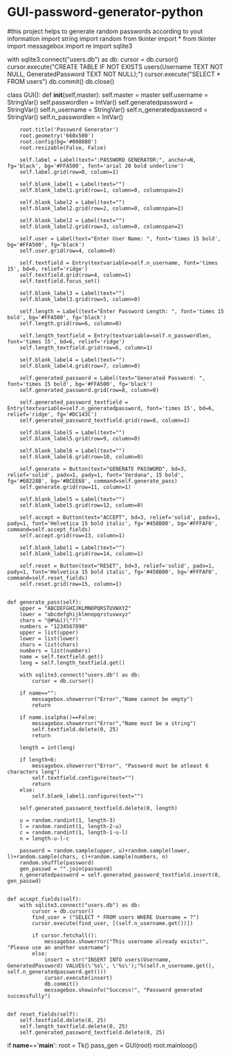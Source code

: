 # GUI-password-generator-python
#this project helps to generate random passwords according to yout information
import string
import random
from tkinter import *
from tkinter import messagebox
import re
import sqlite3


with sqlite3.connect("users.db") as db:
    cursor = db.cursor()
cursor.execute("CREATE TABLE IF NOT EXISTS users(Username TEXT NOT NULL, GeneratedPassword TEXT NOT NULL);")
cursor.execute("SELECT * FROM users")
db.commit()
db.close()


class GUI():
    def __init__(self,master):
        self.master = master
        self.username = StringVar()
        self.passwordlen = IntVar()
        self.generatedpassword = StringVar()
        self.n_username = StringVar()
        self.n_generatedpassword = StringVar()
        self.n_passwordlen = IntVar()

        root.title('Password Generator')
        root.geometry('660x500')
        root.config(bg='#008080')
        root.resizable(False, False)

        self.label = Label(text=":PASSWORD GENERATOR:", anchor=N, fg='black', bg='#FFA500', font='arial 20 bold underline')
        self.label.grid(row=0, column=1)

        self.blank_label1 = Label(text="")
        self.blank_label1.grid(row=1, column=0, columnspan=2)

        self.blank_label2 = Label(text="")
        self.blank_label2.grid(row=2, column=0, columnspan=2)    

        self.blank_label2 = Label(text="")
        self.blank_label2.grid(row=3, column=0, columnspan=2)    

        self.user = Label(text="Enter User Name: ", font='times 15 bold', bg='#FFA500', fg='black')
        self.user.grid(row=4, column=0)

        self.textfield = Entry(textvariable=self.n_username, font='times 15', bd=6, relief='ridge')
        self.textfield.grid(row=4, column=1)
        self.textfield.focus_set()

        self.blank_label3 = Label(text="")
        self.blank_label3.grid(row=5, column=0)

        self.length = Label(text="Enter Password Length: ", font='times 15 bold', bg='#FFA500', fg='black')
        self.length.grid(row=6, column=0)

        self.length_textfield = Entry(textvariable=self.n_passwordlen, font='times 15', bd=6, relief='ridge')
        self.length_textfield.grid(row=6, column=1)

        self.blank_label4 = Label(text="")
        self.blank_label4.grid(row=7, column=0)

        self.generated_password = Label(text="Generated Password: ", font='times 15 bold', bg='#FFA500', fg='black')
        self.generated_password.grid(row=8, column=0)

        self.generated_password_textfield = Entry(textvariable=self.n_generatedpassword, font='times 15', bd=6, relief='ridge', fg='#DC143C')
        self.generated_password_textfield.grid(row=8, column=1)

        self.blank_label5 = Label(text="")
        self.blank_label5.grid(row=9, column=0)

        self.blank_label6 = Label(text="")
        self.blank_label6.grid(row=10, column=0)

        self.generate = Button(text="GENERATE PASSWORD", bd=3, relief='solid', padx=1, pady=1, font='Verdana", 15 bold', fg='#68228B', bg='#BCEE68', command=self.generate_pass)
        self.generate.grid(row=11, column=1)

        self.blank_label5 = Label(text="")
        self.blank_label5.grid(row=12, column=0)

        self.accept = Button(text="ACCEPT", bd=3, relief='solid', padx=1, pady=1, font='Helvetica 15 bold italic', fg='#458B00', bg='#FFFAF0', command=self.accept_fields)
        self.accept.grid(row=13, column=1)

        self.blank_label1 = Label(text="")
        self.blank_label1.grid(row=14, column=1)

        self.reset = Button(text="RESET", bd=3, relief='solid', padx=1, pady=1, font='Helvetica 15 bold italic', fg='#458B00', bg='#FFFAF0', command=self.reset_fields)
        self.reset.grid(row=15, column=1)


    def generate_pass(self):
        upper = "ABCDEFGHIJKLMNOPQRSTUVWXYZ"
        lower = "abcdefghijklmnopqrstuvwxyz"
        chars = "@#%&()\"?!"
        numbers = "1234567890"
        upper = list(upper)
        lower = list(lower)
        chars = list(chars)
        numbers = list(numbers)
        name = self.textfield.get()
        leng = self.length_textfield.get()

        with sqlite3.connect("users.db") as db:
            cursor = db.cursor()

        if name=="":
            messagebox.showerror("Error","Name cannot be empty")
            return

        if name.isalpha()==False:
            messagebox.showerror("Error","Name must be a string")
            self.textfield.delete(0, 25)
            return

        length = int(leng) 

        if length<6:
            messagebox.showerror("Error", "Password must be atleast 6 characters long")
            self.textfield.configure(text="")
            return
        else:
            self.blank_label1.configure(text="")

        self.generated_password_textfield.delete(0, length)

        u = random.randint(1, length-3)
        l = random.randint(1, length-2-u)
        c = random.randint(1, length-1-u-l)
        n = length-u-l-c

        password = random.sample(upper, u)+random.sample(lower, l)+random.sample(chars, c)+random.sample(numbers, n)
        random.shuffle(password)
        gen_passwd = "".join(password)
        n_generatedpassword = self.generated_password_textfield.insert(0, gen_passwd)


    def accept_fields(self):
        with sqlite3.connect("users.db") as db:
            cursor = db.cursor()
            find_user = ("SELECT * FROM users WHERE Username = ?")
            cursor.execute(find_user, [(self.n_username.get())])

            if cursor.fetchall():
            	messagebox.showerror("This username already exists!", "Please use an another username")
            else:
            	insert = str("INSERT INTO users(Username, GeneratedPassword) VALUES(\'%s\', \'%s\');"%(self.n_username.get(), self.n_generatedpassword.get()))
            	cursor.execute(insert)
            	db.commit()
            	messagebox.showinfo("Success!", "Password generated successfully")


    def reset_fields(self):
        self.textfield.delete(0, 25)
        self.length_textfield.delete(0, 25)
        self.generated_password_textfield.delete(0, 25)


if __name__=='__main__':
    root = Tk()
    pass_gen = GUI(root)
    root.mainloop()
